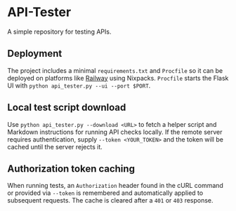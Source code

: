 # API-Tester

A simple repository for testing APIs.

## Deployment

The project includes a minimal `requirements.txt` and `Procfile` so it can be
deployed on platforms like [Railway](https://railway.app) using Nixpacks.
`Procfile` starts the Flask UI with `python api_tester.py --ui --port $PORT`.

## Local test script download

Use `python api_tester.py --download <URL>` to fetch a helper script and
Markdown instructions for running API checks locally. If the remote server
requires authentication, supply `--token <YOUR_TOKEN>` and the token will be
cached until the server rejects it.

## Authorization token caching

When running tests, an `Authorization` header found in the cURL command or
provided via `--token` is remembered and automatically applied to subsequent
requests. The cache is cleared after a `401` or `403` response.
